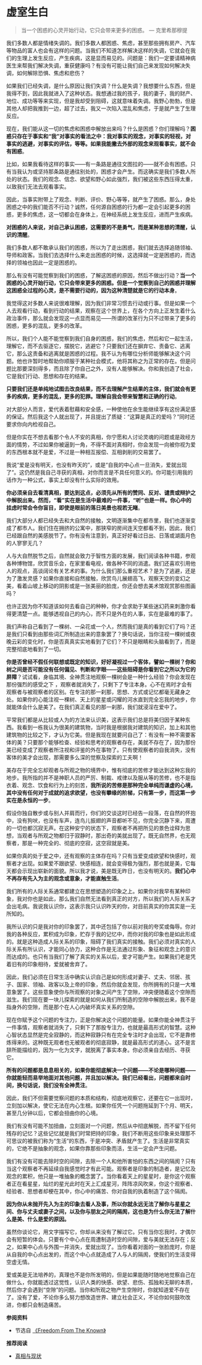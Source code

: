 # 虚室生白


> 当一个困惑的心灵开始行动，它只会带来更多的困惑。 — 克里希那穆提

我们多数人都是情绪失调的。我们多数人都困惑、焦虑，甚至那些拥有房产、汽车等物品的富人也会有这样的问题。当我们不知道怎样解决这样的失调，它就会在我们的生理上发生反应，产生疾病，这是显而易见的。问题是：我们一定要请精神病医生来帮我们解决失调，重获健康吗？有没有可能让我们自己来发现如何解决失调，如何解除恐惧、焦虑和悲伤？

如果我们已经失调，是什么原因让我们失调？什么是失调？我想要什么东西，但是我得不到，因此我就进入了这种状态。我想通过我的孩子，我的妻子，我的财产、地位、成功等等来实现，但是我却受到阻碍，这就意味着失调。我野心勃勃，但是其他人却把我推到一边，超了过去，我又一次陷入混乱和焦虑，于是就产生了生理反应。

现在，我们能从这一切的焦虑和困惑中解放出来吗？什么是困惑？你们理解吗？**困惑只存在于事实和“我”对事实的看法之中：我对事实的观念，对事实的轻视，对事实的逃避，对事实的评估，等等。如果我能撇去外部的观念来观看事实，就不会有困惑**。

比如，如果我看待这样的事实——有一条路是通往文图拉的——就不会有困惑。只有当我认为或坚持那条路是通往别处的，困惑才会产生。而这确实是我们多数人所处的状态。我们的观念、信念、欲望和野心如此强烈，我们被这些东西压得太重，以致我们无法去观看事实。

因此，当事实附带上了观念、判断、评价、野心等等，就产生了困惑。那么，身处困惑之中的我们能否不行动？诚然，任何源自困惑的行为都一定会引起更多的困惑，更多的焦虑，这一切都会在身体上，在神经系统上发生反应，进而产生疾病。

**对困惑的人来说，对自己承认困惑，这需要的不是勇气，而是某种思想的清醒，认识的清醒**。

我们多数人都不敢承认我们的困惑，所以为了走出困惑，我们就去选择追随领袖、导师和政客。当我们去选择什么来走出困惑的时候，这选择就一定是困惑的，而选择的领袖也因此一定是困惑的。

那么有没有可能觉察到我们的困惑，了解这困惑的原因，然后不做出行动？**当一个困惑的心灵开始行动，它只会带来更多的困惑。但是一个觉察到自己的困惑并理解这困惑全过程的心灵，是不需要行动的，因为这种清楚就是它的行动本身**。

我觉得这对多数人来说很难理解，因为我们非常习惯去行动或行事。但是如果一个人去观看行动，看到行动的结果，观察在这个世界上，在各个方向上正发生着什么政治事件，那么就会发现这一点显而易见——所谓的改革行为只不过带来了更多的困惑，更多的混乱，更多的改革。

所以，我们个人能不能觉察到我们自身的困惑，我们的焦虑，然后和它一起生活，理解它，而不去驱逐它，摆脱它，逃避它？只要我们还在摒弃它、责备它、逃离它，那么这责备和逃离就是困惑的过程。我不认为有哪位分析师能够解决这个问题。他也许暂时地帮助你顺服于某种社会模式，他将其称之为正常的存在。但是问题比那要深刻得多，而且除了你自己之外，没有人能够解决。你和我创造了社会，它是我们行动、思想和存在的结果。

**只要我们还是单纯地试图去改良结果，而不去理解产生结果的主体，我们就会有更多的疾病，更多的混乱，更多的犯罪。理解自我会带来智慧和正确的行动**。

对大部分人而言，爱代表着慰藉和安全感，一种使他在余生能继续享有这份满足感的保证。然后我这个人就出现了，并且提出了质疑：“这算是真正的爱吗？”同时还要求你向内检视自己。

但是你实在不想去看那个令人不安的真相，你宁愿和人讨论灵魂的问题或是政经方面的情势，不过如果你被逼到一角，不得不面对真相时，你会发现一向被你视为爱的东西根本就不是爱，不过是一种相互报偿、互相剥削的交易罢了。

我说“爱是没有明天，也没有昨天的”，或是“自我的中心点一旦消失，爱就出现了”。这仍然是我自己寻获的真相，对你而言是不具任何意义的。你可能引用我的话作为一种公式，事实上却没有什么实际的效用。

**你必须亲自去看清真相，要达到这点，必须先从所有的赞同、反对、谴责或辩护之中解脱出来。然而，“看”实在是生活中最难的一件事，“听”也是一样。你心中的挂虑时常会令你盲目，即使是眼前的落日美景也视若无睹**。

我们大部分人都已经失去和大自然的接触，文明逐渐集中在都市里，我们也逐渐变成了都市人。我们住在拥挤的公寓中，那狭窄的房间连天空都看不到，因此，我们已经跟自然的美感脱节了。你有没有注意到，真正好好看过日出、日落或湖面月色的人寥寥无几？

人与大自然脱节之后，自然就会致力于智性方面的发展，我们阅读各种书籍，参观各种博物馆，欣赏音乐会，在家里看电视，做各种不同的消遣。我们还喜欢引用他人的观点，高谈阔论有关艺术的事。为什么我们那么重视艺术？是为了逃避，还是为了激发灵感？如果你直接和自然接触，欣赏鸟儿展翅高飞，观察天空的变幻之美，看着山坡上移动的阴影或是一张美丽的脸庞，你还会想去美术馆观赏那些图画吗？

也许正因为你不知道该如何去看自己的种种，你才会求助于某些迷幻药来刺激你看得更清楚一点。能够透视自己的内心，而不只是外在的人事，实在是最难的事了。

我们声称自己看到了一棵树、一朵花或一个人，然而我们是真的看到它们了吗？还是我们只看到由那些词汇所制造出来的意象罢了？换句话说，当你注视一棵树或夜晚云彩的变化时，你是否真真实实地看到了它们？不只是眼睛和头脑看到了，而是完整彻底地看到了一切。

**你是否曾经不假任何联想或既定的知识，好好凝视过一个客体，譬如一棵树？你和树之间是否可能没有任何偏见、判断和字眼——这些阻碍是你看到它之所以为它的屏障**？试试看，身临其境、全神贯注地观察一棵树会是一种什么经验？你会发现在那份强烈的感受之下 ，观察者就消失了，只剩下了专注本身。心不在焉时才会有观察者与被观察者的区别。在专注的那一刹那，思想、方式或记忆都毫无藏身之处。如果你的心能注视一棵树、天上的星星或闪耀的河水直到完全忘我的地步，你就能体会什么是美了。在我们真正看见的那一刹那，我们就浸淫在爱中了。

平常我们都是从比较或人为的方法来认识美，这表示我们总是将美归因于某种东西。我看到一栋我认为很美的建筑物，当时我是根据我对建筑的知识，加上和其他建筑物的比较之下，才认为它美。但是我现在就要问自己了：有没有一种不需要客体的美？只要那个能够检查、经验和思考的观察者存在，美就不存在了，因为那份美已经变成了观察者所注视和评鉴的外在事物了。只有使观察者的自我消失，没有客体的美才会出现，那需要多么深的觉察及探索的工夫啊！

美存在于完全忘却观者与所观之物的境界中，惟有彻底的苦修才能达到这种忘我的地步。我所指的并不是神职人员的严厉、制裁、戒律以及服从等的苦修，也不是指衣着、观念、饮食和行为上的刻苦，**我所说的苦修是那种完全单纯而谦虚的心境，其中没有任何对于成就的追求欲望，也没有攀缘的阶梯，只有第一步，而这第一步实在是永恒的一步**。

假设你独自散步或与别人并肩而行，你们的交谈这时已经告一段落，在自然的怀抱中，没有狗吠，也没有车声，连鸟儿振翅的声音都听不见，你完全沉静下来，周遭的一切也都沉寂无声。在这种安宁的状态下，观察者不再把所见的景色诠释为思想，当观者与所观之物都归于寂静时，那出奇的美就出现了。既无自然界，也无观察者，那是一种完全的、彻底的空寂，这空寂就是美。

如果你真的处于爱之中，还有观察的主体存在吗？只有当爱变成欲望和快感时，观察者才出现。如果爱不跟欲望、快感相连，就会变得极为强烈，那也就是美，它每天都会示现出崭新的面貌。所以我才说，美是既无昨日，也没有明天的。**我们心中不再存有先入为主的观念或意象，才能直触生活**。

我们所有的人际关系通常都建立在思想塑造的印象之上。如果你对我早有某种印象，我对你也是如此，那么我们自然无法看到真正的对方，所以我们的人际关系才会出毛病。我说我认识你，这表示我只认识昨天的你，对目前真实的你其实是一无所知的。

我所认识的只是我对你的印象罢了，其中还包括了你以前对我的夸奖或侮辱。你对我的各种反应，累积成为印象，贮存于我的记忆中，而你对我的印象也是如此形成的。就是这种造成人际关系的印象，阻碍了我们真实的接触。我们必须对真实的人际关系有所认识，才能同心协力，这种合作是无法通过形象、象征和观念上的意识而达成的。也只有当我们了解了真实的关系以后，爱才可能产生。如果我们老是凭着旧有的印象相待，爱就被舍弃了。

因此，我们必须在日常生活中确实认识自己是如何形成对妻子、丈夫、邻居、孩子、国家、领袖、政客以及上帝的印象，然后你就会发现，你所拥有的只是一大堆意象罢了。这些意象使你与所观察的对象之间产生了空隙，冲突便随着这个空隙而滋生。我们现在要一块儿探索的就是如何从我们所制造的空隙中解脱出来，我不是指身外的空隙，而是那个在人心内破坏真实关系的空隙。

现在你赋予这个问题的专注力，正是你解决这个问题的能量。如果你能全神贯注于一件事情，观察者就消失了，只剩下了那股专注力，也就是最高形式的智慧。这种心智状态显然是完全寂静的，而这种寂静只有在完全专注时才会出现，它不是靠修炼得来的。这种既无观者也无被观者的彻底寂静，就是最高形式的道心。这不是言辞所能描绘的，因为一化为文字，就脱离了事实本身。你必须亲自去经历、寻获它。

**所有的问题都是息息相关的，如果你能彻底解决一个问题——不论是哪种问题——你就能轻而易举地面对其他问题，并且加以解决。我们已经看出，问题都来自时间，换句话说，我们没有全神贯注**。

因此，我们不但需要觉察问题的本质和结构，彻底地观察它，还要在它一出现时，立刻加以解决，使它无法在内心生根。如果你任凭一个问题拖延到下个月、明天，甚至几分钟以后，它都会扭曲你的心境。

我们有没有可能不加扭曲，立刻面对一个问题，然后从中彻底解脱，而不留下任何残存的记忆？这些记忆就是我们时常把持的印象，我们不断用这些印象来处理那不可思议的被我们称为“生活”的东西，于是冲突、矛盾就产生了。生活是非常真实的，它绝不是抽象的观念，如果你靠那些印象而活，生活一定会产生问题。

我们有没有可能去除时空的间隙，去除一个人和他所害怕的东西之间的隔阂？只有当这个观察者不再延续自我感觉时才有此可能。观察者是印象的制造者，是记忆及观念的累积，他只是一堆抽象的概念罢了。当你看着天上的星星时，是你这个观察者正在看星星，灿烂的星光此时在天上汇成星河，阵阵凉风吹来，你这个观察者、经验者、思想者却梗在其中，你心中的痛苦、你对自我的执着制造了这个隔阂。

**因为你从未抛开先入为主的印象去看人及事，所以你就永远无法了解你与星星之间、你与丈夫或妻子之间，以及你与朋友之间的隔阂，这也是为什么你无法了解什么是美、什么是爱的原因。**

虽然你谈论它，用文字描写它，你却从来没有了解过它。只有当你忘我时，才偶尔会有短暂的体会。只要有个中心点在周遭制造时空的间隙，爱与美就无法存在；反之，如果中心点与外围一并消失，爱就出现了。当你看着对面的一张脸庞时，你是从自我的中心点出发的，而这个中心点就造成了人与人的隔阂，使我们的生活变得空虚无情。

爱或美是无法培养的，真理也不是你所发明的，但是如果能随时随地地觉察自己在做什么，你就能透过这觉性，认识人类的快感、欲望、悲伤、孤独和无聊的本质，然后你才会遇到“空隙”的问题。当你和所观之物产生空隙时，你就知道爱不存在了。没有了爱，不论你多么努力想改造世界、建立社会正义，不论你如何鼓吹改进，你都只会制造痛苦。

**参阅资料**

- 节选自 [《Freedom From The Known》](https://selfdefinition.org/krishnamurti/Jiddu_Krishnamurt_The_First_And_Last_Freedom.pdf)

**推荐阅读**

- [真相与现状](https://mp.weixin.qq.com/s/tv3W8PCE-lXyoKmThWw1Ng)
